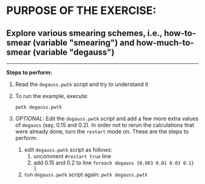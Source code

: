 # PURPOSE OF THE EXERCISE:
## Explore various smearing schemes, i.e., how-to-smear (variable "smearing") and how-much-to-smear (variable "degauss")
--------------------------------------------------------------

**Steps to perform:**

1. Read the `degauss.pwtk` script and try to understand it

2. To run the example, execute:

       pwtk degauss.pwtk

3. *OPTIONAL:* Edit the `degauss.pwtk` script and add a few more extra
   values of `degauss` (say, 0.15 and 0.2). In order not to rerun the
   calculations that were already done, turn the `restart` mode
   on. These are the steps to perform:
     
      1. edit `degauss.pwtk` script as follows:
         1. uncomment `#restart true` line
         2. add 0.15 and 0.2 to line `foreach degauss {0.003 0.01 0.03 0.1} {`
      2. run `degauss.pwtk` script again: `pwtk degauss.pwtk`
